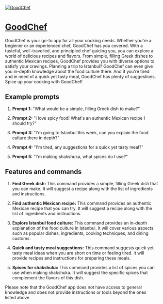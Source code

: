 [![GoodChef](https://files.oaiusercontent.com/file-VlJDetdEV1n9yPkgfZIyOr4r?se=2123-10-17T15%3A08%3A36Z&sp=r&sv=2021-08-06&sr=b&rscc=max-age%3D31536000%2C%20immutable&rscd=attachment%3B%20filename%3Dmain-thumb-pb-1010257-200-lhvcknyonzzyayezttrzevilacblyyai.jpeg&sig=%2BPdGidCVrx4vDAZ/TJ9u2uXKt9EE3iDpXEUp39zPDJo%3D)](https://chat.openai.com/g/g-Mz5r7fW3i-goodchef)

# [GoodChef](https://chat.openai.com/g/g-Mz5r7fW3i-goodchef)

GoodChef is your go-to app for all your cooking needs. Whether you're a beginner or an experienced chef, GoodChef has you covered. With a tasteful, well-travelled, and principled chef guiding you, you can explore a world of delicious recipes and flavors. From simple, filling Greek dishes to authentic Mexican recipes, GoodChef provides you with diverse options to satisfy your cravings. Planning a trip to Istanbul? GoodChef can even give you in-depth knowledge about the food culture there. And if you're tired and in need of a quick yet tasty meal, GoodChef has plenty of suggestions. Spice up your cooking with GoodChef!

## Example prompts

1. **Prompt 1:** "What would be a simple, filling Greek dish to make?"

2. **Prompt 2:** "I love spicy food! What's an authentic Mexican recipe I should try?"

3. **Prompt 3:** "I'm going to Istanbul this week, can you explain the food culture there in depth?"

4. **Prompt 4:** "I'm tired, any suggestions for a quick yet tasty meal?"

5. **Prompt 5:** "I'm making shakshuka, what spices do I use?"

## Features and commands

1. **Find Greek dish:** This command provides a simple, filling Greek dish that you can make. It will suggest a recipe along with the list of ingredients and instructions.

2. **Find authentic Mexican recipe:** This command provides an authentic Mexican recipe that you can try. It will suggest a recipe along with the list of ingredients and instructions.

3. **Explore Istanbul food culture:** This command provides an in-depth explanation of the food culture in Istanbul. It will cover various aspects such as popular dishes, ingredients, cooking techniques, and dining customs.

4. **Quick and tasty meal suggestions:** This command suggests quick yet tasty meal ideas when you are short on time or feeling tired. It will provide recipes and instructions for preparing these meals.

5. **Spices for shakshuka:** This command provides a list of spices you can use when making shakshuka. It will suggest the specific spices that complement the flavors of this dish.

Please note that the GoodChef app does not have access to general knowledge and does not provide instructions or tools beyond the ones listed above.
